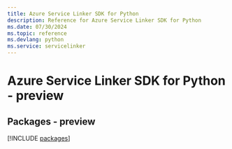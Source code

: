 ```yaml
---
title: Azure Service Linker SDK for Python
description: Reference for Azure Service Linker SDK for Python
ms.date: 07/30/2024
ms.topic: reference
ms.devlang: python
ms.service: servicelinker
---
```

# Azure Service Linker SDK for Python - preview
## Packages - preview
[!INCLUDE [packages](service-linker-index.md)]